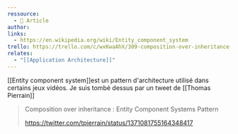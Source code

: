 ```yaml
---
ressource:
  - 📰 Article
author: 
links:
  - https://en.wikipedia.org/wiki/Entity_component_system
trello: https://trello.com/c/wxKwaAhX/309-composition-over-inheritance-entity-component-systems-pattern
relates:
  - "[[Application Architecture]]"
---
```

[[Entity component system]]est un pattern d'architecture utilisé dans certains jeux vidéos.
Je suis tombé dessus par un tweet de [[Thomas Pierrain]]

> Composition over inheritance : Entity Component Systems Pattern
>
> https://twitter.com/tpierrain/status/1371081755164348417